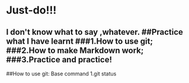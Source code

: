# Just-do!!!
I don't know what to say ,whatever.
##Practice what I have learnt
###1.How to use git;
###2.How to make Markdown work;
###3.Practice and practice!
---
##How to use git:
Base command
1.git status
